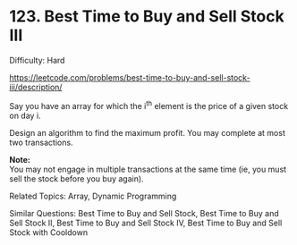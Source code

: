# 123. Best Time to Buy and Sell Stock III

Difficulty: Hard

https://leetcode.com/problems/best-time-to-buy-and-sell-stock-iii/description/

Say you have an array for which the i<sup>th</sup> element is the price of a given stock on day i.

Design an algorithm to find the maximum profit. You may complete at most two transactions.

**Note:**  
You may not engage in multiple transactions at the same time (ie, you must sell the stock before you buy again).

Related Topics: Array, Dynamic Programming

Similar Questions: Best Time to Buy and Sell Stock, Best Time to Buy and Sell Stock II, Best Time to Buy and Sell Stock IV, Best Time to Buy and Sell Stock with Cooldown
